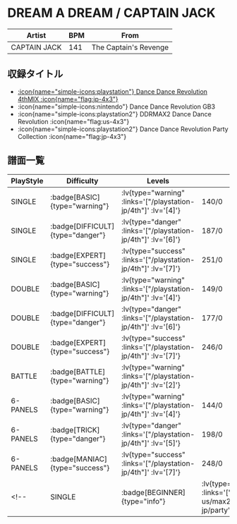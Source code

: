 # DREAM A DREAM / CAPTAIN JACK

|Artist|BPM|From|
|------|---|----|
|CAPTAIN JACK|141|The Captain's Revenge|

## 収録タイトル

- [ :icon{name="simple-icons:playstation"} Dance Dance Revolution 4thMIX :icon{name="flag:jp-4x3"} ](/playstation-jp/4th)
- :icon{name="simple-icons:nintendo"} Dance Dance Revolution GB3
- :icon{name="simple-icons:playstation2"} DDRMAX2 Dance Dance Revolution :icon{name="flag:us-4x3"}
- :icon{name="simple-icons:playstation2"} Dance Dance Revolution Party Collection :icon{name="flag:jp-4x3"}

## 譜面一覧

|PlayStyle|Difficulty|Levels|Notes|Movie|
|---------|----------|------|-----|-----|
|SINGLE| :badge[BASIC]{type="warning"} | :lv{type="warning" :links='["/playstation-jp/4th"]' :lv='[4]'} |140/0||
|SINGLE| :badge[DIFFICULT]{type="danger"} | :lv{type="danger" :links='["/playstation-jp/4th"]' :lv='[6]'} |187/0||
|SINGLE| :badge[EXPERT]{type="success"} | :lv{type="success" :links='["/playstation-jp/4th"]' :lv='[7]'} |251/0||
|DOUBLE| :badge[BASIC]{type="warning"} | :lv{type="warning" :links='["/playstation-jp/4th"]' :lv='[4]'} |149/0||
|DOUBLE| :badge[DIFFICULT]{type="danger"} | :lv{type="danger" :links='["/playstation-jp/4th"]' :lv='[6]'} |177/0||
|DOUBLE| :badge[EXPERT]{type="success"} | :lv{type="success" :links='["/playstation-jp/4th"]' :lv='[7]'} |246/0||
|BATTLE| :badge[BATTLE]{type="warning"} | :lv{type="warning" :links='["/playstation-jp/4th"]' :lv='[2]'} |||
|6-PANELS| :badge[BASIC]{type="warning"} | :lv{type="warning" :links='["/playstation-jp/4th"]' :lv='[4]'} |144/0||
|6-PANELS| :badge[TRICK]{type="danger"} | :lv{type="danger" :links='["/playstation-jp/4th"]' :lv='[5]'} |198/0||
|6-PANELS| :badge[MANIAC]{type="success"} | :lv{type="success" :links='["/playstation-jp/4th"]' :lv='[7]'} |248/0||
<!-- |SINGLE| :badge[BEGINNER]{type="info"} | :lv{type="info" :links='["/playstation2-us/max2","/playstation2-jp/party"]' :lv='[1]'} |92/0|| -->
